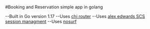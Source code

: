 #Booking and Reservation simple app in golang

--Built in Go version 1.17
--Uses [chi router](https://github.com/go-chi/chi)
--Uses [alex edwards SCS session managment](https://github.com/alexedwards/scs/v2)
--Uses [nosurf](https://github.com/justinas/nosurf)